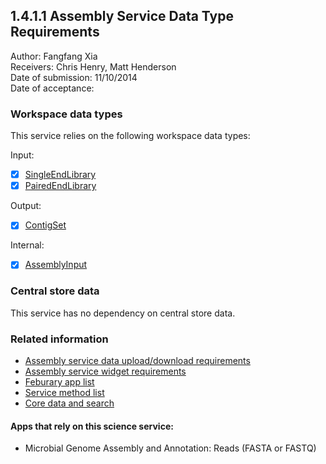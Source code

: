 1.4.1.1 Assembly Service Data Type Requirements
-----------------------------------------------

Author: Fangfang Xia  
Receivers: Chris Henry, Matt Henderson  
Date of submission: 11/10/2014  
Date of acceptance:   

### Workspace data types

This service relies on the following workspace data types:

Input:
- [x] [SingleEndLibrary](https://github.com/kbase/assembly/blob/master/workspace/KBaseAssembly.spec#L26)
- [x] [PairedEndLibrary](https://github.com/kbase/assembly/blob/master/workspace/KBaseAssembly.spec#L33)

Output:
- [x] [ContigSet](https://github.com/kbase/KBaseFBAModeling/blob/master/specs/Genome.spec#L151)

Internal:
- [x] [AssemblyInput](https://github.com/kbase/assembly/blob/master/workspace/KBaseAssembly.spec#L45)

### Central store data

This service has no dependency on central store data.

### Related information

- [Assembly service data upload/download requirements](https://github.com/levinas/WBS-Science-Service-Deliverables/blob/master/1.4.1.1-Assembly-Service-Data-Upload-Download-Requirements.md)
- [Assembly service widget requirements](https://github.com/levinas/WBS-Science-Service-Deliverables/blob/master/1.4.1.1-Assembly-Service-Widget-Requirements.md)
- [Feburary app list](https://docs.google.com/spreadsheets/d/1jIyMrAnG1GJP6i0qgFmah9cM51BpcpvC-SAmPaJArM4/edit#gid=0)
- [Service method list](https://docs.google.com/spreadsheets/d/1XeYR-ZFsldHVB7I8yPkP-aGPlzXqY7cU1gTArRXZs78/edit?usp=sharing)
- [Core data and search](https://docs.google.com/spreadsheets/d/1auAfLVc1ogs6SBOIAqCp6GG8gUr19b-gW2VqSBAA7jo/edit#gid=940808100)

#### Apps that rely on this science service:

- Microbial Genome Assembly and Annotation: Reads (FASTA or FASTQ)



